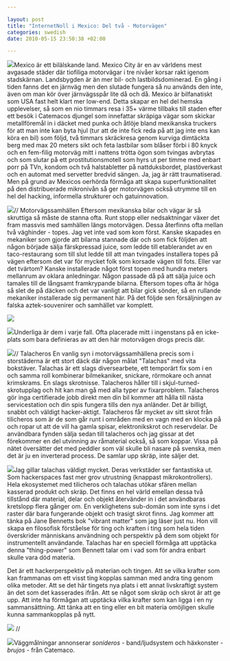 ```yaml
--- 

layout: post
title: "InternetNoll i Mexico: Del två - Motorvägen" 
categories: swedish 
date: 2010-05-15 23:50:38 +02:00 

---
```


[![](http://www.blay.se/wp-content/uploads/2010/05/mexico-city-thumb.jpg)](http://www.blay.se/wp-content/uploads/2010/05/mexico-city-full.jpg)Mexico är ett bilälskande land. Mexico City är en av världens mest avgasade städer där tiofiliga motorvägar i tre nivåer korsar rakt igenom stadskärnan. Landsbygden är än mer bil- och lastbildsdominerad. En gång i tiden fanns det en järnväg men den slutade fungera så nu används den inte, även om man kör över järnvägsspår lite då och då. Mexico är bilfanatiskt som USA fast helt klart mer low-end. Detta skapar en hel del hemska upplevelser, så som en nio timmars resa i 35+ värme tillbaks till staden efter ett besök i Catemacos djungel som innefattar skräpiga vägar som skickar metallföremål in i däcket med punka och åtlöje bland mexikanska truckers för att man inte kan byta hjul (tur att de inte fick reda på att jag inte ens kan köra en bil) som följd, två timmars skräckresa genom kurviga dimtäckta berg med max 20 meters sikt och feta lastbilar som blåser förbi i 80 knyck och en fem-filig motorväg mitt i nattens trötta ögon som tvingas avbrytas och som slutar på ett prostitutionsmotell som hyrs ut per timme med enbart porr på TVn, kondom och två halstabletter på nattduksbordet, plastöverkast och en automat med servetter bredvid sängen. Ja, jag är rätt traumatiserad. Men på grund av Mexicos oerhörda förmåga att skapa superfunktionalitet på den distribuerade mikronivån så ger motorvägen också utrymme till en hel del hacking, informella strukturer och gatuinnovation.

[![](http://www.blay.se/wp-content/uploads/2010/05/IMG_1363-thumb2.jpg)](http://www.blay.se/wp-content/uploads/2010/05/IMG_1363.jpg)// Motorvägssamhällen Eftersom mexikanska bilar och vägar är så skruttiga så måste de stanna ofta. Runt stopp eller nedsaktningar växer det fram massvis med samhällen längs motorvägen. Dessa återfinns ofta mellan två väghinder - topes. Jag vet inte vad som kom först. Kanske skapades en mekaniker som gjorde att bilarna stannade där och som fick följden att någon började sälja färskpressad juice, som ledde till etablerandet av en taco-restaurang som till slut ledde till att man tvingades installera topes på vägen eftersom det var för mycket folk som korsade vägen till fots. Eller var det tvärtom? Kanske installerade något först topen med hundra meters mellanrum av oklara anledningar. Någon passade då på att sälja juice och tamales till de långsamt framkrypande bilarna. Eftersom topes ofta är höga så slet de på däcken och det var vanligt att bilar gick sönder, så en rullande mekaniker installerade sig permanent här. På det följde sen försäljningen av falska aztek-souvenirer och samhället var komplett.

[![](http://www.blay.se/wp-content/uploads/2010/05/IMG_2-thumb1.jpg)](http://www.blay.se/wp-content/uploads/2010/05/IMG_2.jpg)

[![](http://www.blay.se/wp-content/uploads/2010/05/IMG_1-thumb1.jpg)](http://www.blay.se/wp-content/uploads/2010/05/IMG_1.jpg)Underliga är dem i varje fall. Ofta placerade mitt i ingenstans på en icke-plats som bara definieras av att den här motorvägen drogs precis där.

[![](http://www.blay.se/wp-content/uploads/2010/05/89749845MndKOc_ph-thumb2.jpg)](http://www.blay.se/wp-content/uploads/2010/05/89749845MndKOc_ph.jpg)// Talacheros En vanlig syn i motorvägssamhällena precis som i storstäderna är ett stort däck där någon målat "Talachas" med vita bokstäver. Talachas är ett slags diversearbete, ett temporärt fix som i en och samma roll kombinerar bilmekaniker, snickare, rörmokare och annat krimskrams. En slags skrotnisse. Talacheros håller till i skjul-turned-skrotupplag och hit kan man gå med alla typer av fixarproblem. Talacheros gör inga certifierade jobb direkt men din bil kommer att hålla till nästa servicestation och din spis fungera tills den nya anländer. Det är billigt, snabbt och väldigt hacker-aktigt. Talacheros får mycket av sitt skrot från tilicheros som är de som går runt i områden med en vagn med en klocka på och ropar ut att de vill ha gamla spisar, elektronikskrot och reservdelar. De användbara fynden sälja sedan till talacheros och jag gissar at det förekommer en del utvinning av råmaterial också, så som koppar. Vissa på nätet översätter det med peddler som väl skulle bli nasare på svenska, men det är ju en inverterad process. De samlar upp skräp, inte säljer det.

[![](http://www.blay.se/wp-content/uploads/2010/05/3136901535_a2a9bfcee1-thumb1.jpg)](http://www.blay.se/wp-content/uploads/2010/05/3136901535_a2a9bfcee1.jpg)Jag gillar talachas väldigt mycket. Deras verkstäder ser fantastiska ut. Som hackerspaces fast mer grov utrustning (knappast mikrokontrollers). Hela ekosystemet med tilicheros och talachas utökar sfären mellan kasserad produkt och skräp. Det finns en hel värld emellan dessa två tillstånd där material, delar och objekt återvänder in i det användbaras kretslopp flera gånger om. En verklighetens sub-domän som inte syns i det raster där bara fungerande objekt och trasigt skrot finns. Jag kommer att tänka på Jane Bennetts bok "vibrant matter" som jag läser just nu. Hon vill skapa en filosofisk förståelse för ting och kraften i ting som hela tiden överskrider människans användning och perspektiv på dem som objekt för instrumentellt användande. Talachas har en speciell förmåga att upptäcka denna "thing-power" som Bennett talar om i vad som för andra enbart skulle vara död materia.

Det är ett hackerperspektiv på materian och tingen. Att se vilka krafter som kan frammanas om ett visst ting kopplas samman med andra ting genom olika metoder. Att se det här tingets nya plats i ett annat livskraftigt system än det som det kasserades ifrån. Att se något som skräp och skrot är att ge upp. Att inte ha förmågan att upptäcka vilka krafter som kan ligga i en ny sammansättning. Att tänka att en ting eller en bit materia omöjligen skulle kunna sammankopplas på nytt.

[![](http://www.blay.se/wp-content/uploads/2010/05/89752177DRzcle_ph-thumb.jpg)](http://www.blay.se/wp-content/uploads/2010/05/89752177DRzcle_ph.jpg) //

[![](http://www.blay.se/wp-content/uploads/2010/05/IMG_1296-thumb.jpg)](http://www.blay.se/wp-content/uploads/2010/05/IMG_1296.jpg)Väggmålningar annonserar *sonideros* - band/ljudsystem och häxkonster - *brujos* - från Catemaco.


